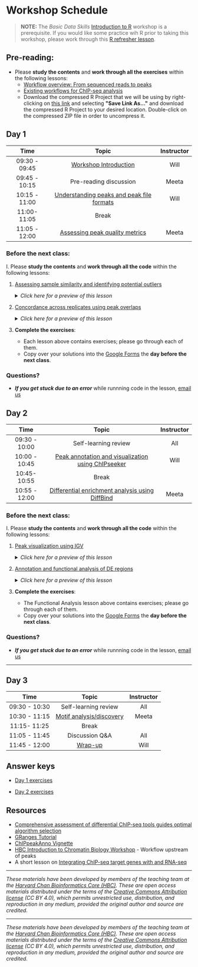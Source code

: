 # Workshop Schedule

> **NOTE:** The *Basic Data Skills* [Introduction to R](https://hbctraining.github.io/Intro-to-R-flipped/) workshop is a prerequisite. If you would like some practice wih R prior to taking this workshop, please work through this [R refresher lesson](https://hbctraining.github.io/DGE_workshop_salmon_online/lessons/R_refresher.html).


## Pre-reading:

* Please **study the contents** and **work through all the exercises** within the following lessons:
  * [Workflow overview: From sequenced reads to peaks](../lessons/00a_peak_calling_workflow_review.md)
  * [Existing workflows for ChIP-seq analysis](../lessons/00b_peak_calling_with_nfcore.md)
  * Download the compressed R Project that we will be using by right-clicking on [this link](https://www.dropbox.com/scl/fi/s9mxwd7ttqgjt040m6bm2/Peak_analysis.zip?rlkey=ceqbv4pyx59jxsoa0xoh9l6kb&st=q7rlclil&dl=1) and selecting **"Save Link As..."** and download the compressed R Project to your desired location. Double-click on the compressed ZIP file in order to uncompress it.
 
  
## Day 1

| Time |  Topic  | Instructor |
|:-----------:|:----------:|:--------:|
| 09:30 - 09:45 | [Workshop Introduction](../lectures/workshop_intro_slides.pdf) | Will |
| 09:45 - 10:15 | Pre-reading discussion | Meeta |
| 10:15 - 11:00 | [Understanding peaks and peak file formats](../lessons/01_Introduction_to_peak_files.md)  | Will |
| 11:00- 11:05 | Break|  |
| 11:05 - 12:00 | [Assessing peak quality metrics](../lessons/02a_peak_quality_metrics_assesment.md) | Meeta |


### Before the next class:

I. Please **study the contents** and **work through all the code** within the following lessons:
   1. [Assessing sample similarity and identifying potential outliers](../lessons/02b_sample_similarity.md)
      <details>
       <summary><i>Click here for a preview of this lesson</i></summary>
         <br>One step in the QC of samples is to see how samples compare to one another. Generally, we expect replicates from each sample group to be more similar to each other and dissimilar to replicates from a different sample group. Here, we use read density (counts across the genome) and peak signal data to check if it meets our expectations.<br><br>In this lesson you will:<br>
             - Create PCA plots and inter-sample correlation heatmaps<br>
             - Evaluate plots to identify potential outliers and other effects<br>
             - Create visualiations using signal data from peaks to identify proposed thresholds for downstream analysis<br><br>
        </details>
   

   2. [Concordance across replicates using peak overlaps](../lessons/03_peak_overlaps.md)
      <details>
       <summary><i>Click here for a preview of this lesson</i></summary>
         <br>A quantitative way of evaluating how similar replicates are is to identify how many of the same peaks were called in each replicate. Biological replicates will inevitably exhibit some amount of variability, but the hope is that the majority of our peaks are identified in each sample. By looking at peak overlaps we can identify and remove a weaker replicate and/or use the overlap to create a consensus set of peaks. <br><br>In this lesson, we will:<br>
             - Discuss IRange and GRanges data structures in R<br>
             - Compute peak overlaps and create visualizations for the results<br><br>
        </details>
        

3. **Complete the exercises**:
   * Each lesson above contains exercises; please go through each of them.
   * Copy over your solutions into the [Google Forms](https://forms.gle/PMaZvtMWy92AhBEd7) the **day before the next class**.


### Questions?
* ***If you get stuck due to an error*** while runnning code in the lesson, [email us](mailto:hbctraining@hsph.harvard.edu) 

## Day 2

| Time |  Topic  | Instructor |
|:-----------:|:----------:|:--------:|
| 09:30 - 10:00 | Self-learning review | All |
| 10:00 - 10:45 | [Peak annotation and visualization using ChIPseeker](../lessons/04_peak_annotation_and_visualization.md)| Will |
| 10:45- 10:55 | Break|  |
| 10:55 - 12:00 | [Differential enrichment analysis using DiffBind](../lessons/05_diffbind_analysis.md) | Meeta |


### Before the next class:

I. Please **study the contents** and **work through all the code** within the following lessons:
   1. [Peak visualization using IGV](../lessons/06_peak_visualization_with_igv.md)
      <details>
       <summary><i>Click here for a preview of this lesson</i></summary>
         <br>Now that we have identified regions that are differentially enriched, it would be good to perform a qualitative assessment. To do this we will take a look at the data in IGV, a genome browser and see what read density looks like in significant regions.<br><br>In this lesson, we will:<br>
             - Learn how to navigate IGV and introduce various features<br>
             - Evaluate significant regions from DiffBind<br><br>
        </details>
   

   2. [Annotation and functional analysis of DE regions](../lessons/07_DE_annotation_and_enrichment_analysis.md)
      <details>
       <summary><i>Click here for a preview of this lesson</i></summary>
         <br>To gain biological insight from the genomic coordinates identified as differentially bound, we need to map them back to genomic features and see if there is some over-representation of target genes in specific pathways.  <br><br>In this lesson, we will:<br>
             - Use ChIPseeker to annotate the DE regions<br>
             - Perform functional analysis on the DE target genes<br><br>
        </details>
        
3. **Complete the exercises**:
   * The Functional Analysis lesson above contains exercises; please go through each of them.
   * Copy over your solutions into the [Google Forms](https://forms.gle/vivYK1LraGt2BUxu7) the **day before the next class**.

### Questions?
* ***If you get stuck due to an error*** while runnning code in the lesson, [email us](mailto:hbctraining@hsph.harvard.edu) 

***

## Day 3

| Time |  Topic  | Instructor |
|:-----------:|:----------:|:--------:|
| 09:30 - 10:30 | Self-learning review | All |
| 10:30 - 11:15 | [Motif analysis/discovery](../lessons/08_motif_analysis.md) | Meeta |
| 11:15- 11:25 | Break|  |
| 11:05 - 11:45 | Discussion Q&A | All |
| 11:45 - 12:00 | [Wrap-up](../lectures/Workshop_wrapup.pdf) | Will |


## Answer keys

* [Day 1 exercises](../homework/Day_1_answer_key.md)

* [Day 2 exercises](../homework/Day_2_answer_key.md)

## Resources

- [Comprehensive assessment of differential ChIP-seq tools guides optimal algorithm selection](https://genomebiology.biomedcentral.com/articles/10.1186/s13059-022-02686-y)
- [GRanges Tutorial](https://research.stowers.org/cws/CompGenomics/Tutorial/GRanges/guide.html)
- [ChIPpeakAnno Vignette](https://www.bioconductor.org/packages/devel/bioc/vignettes/ChIPpeakAnno/inst/doc/ChIPpeakAnno.html)
- [HBC Introduction to Chromatin Biology Workshop](https://hbctraining.github.io/Intro-to-ChIPseq-flipped/) - Workflow upstream of peaks
- A short lesson on [Integrating ChIP-seq target genes with and RNA-seq](https://hbctraining.github.io/Intro-to-ChIPseq-flipped/lessons/integrating_rna-seq_and_chip-seq.html)

****

*These materials have been developed by members of the teaching team at the [Harvard Chan Bioinformatics Core (HBC)](http://bioinformatics.sph.harvard.edu/). These are open access materials distributed under the terms of the [Creative Commons Attribution license](https://creativecommons.org/licenses/by/4.0/) (CC BY 4.0), which permits unrestricted use, distribution, and reproduction in any medium, provided the original author and source are credited.*

***

*These materials have been developed by members of the teaching team at the [Harvard Chan Bioinformatics Core (HBC)](http://bioinformatics.sph.harvard.edu/). These are open access materials distributed under the terms of the [Creative Commons Attribution license](https://creativecommons.org/licenses/by/4.0/) (CC BY 4.0), which permits unrestricted use, distribution, and reproduction in any medium, provided the original author and source are credited.*
